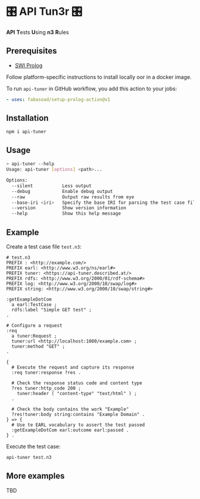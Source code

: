 # 🎛️ API Tun3r 🎛️

**API** **T**ests **U**sing **n3** **R**ules

## Prerequisites

- [SWI Prolog](https://www.swi-prolog.org/Download.html)

Follow platform-specific instructions to install locally oor in a docker image.

To run `api-tuner` in GitHub workflow, you add this action to your jobs:

```yaml
- uses: fabasoad/setup-prolog-action@v1
```

## Installation

`npm i api-tuner`

## Usage

```sh
> api-tuner --help
Usage: api-tuner [options] <path>...

Options:
  --silent           Less output
  --debug            Enable debug output
  --raw              Output raw results from eye
  --base-iri <iri>   Specify the base IRI for parsing the test case files
  --version          Show version information
  --help             Show this help message
```

## Example

Create a test case file `test.n3`:

```turtle
# test.n3
PREFIX : <http://example.com/>
PREFIX earl: <http://www.w3.org/ns/earl#>
PREFIX tuner: <https://api-tuner.described.at/>
PREFIX rdfs: <http://www.w3.org/2000/01/rdf-schema#>
PREFIX log: <http://www.w3.org/2000/10/swap/log#>
PREFIX string: <http://www.w3.org/2000/10/swap/string#>

:getExampleDotCom
  a earl:TestCase ;
  rdfs:label "Simple GET test" ;
.

# Configure a request
:req
  a tuner:Request ;
  tuner:url <http://localhost:1080/example.com> ;
  tuner:method "GET" ;
.

{
  # Execute the request and capture its response
  :req tuner:response ?res .

  # Check the response status code and content type
  ?res tuner:http_code 200 ;
    tuner:header ( "content-type" "text/html" ) ;
  .

  # Check the body contains the work "Example"
  ?res!tuner:body string:contains "Example Domain" .
} => {
  # Use te EARL vocabulary to assert the test passed
  :getExampleDotCom earl:outcome earl:passed .
} .
```

Execute the test case:

```sh
api-tuner test.n3
```

## More examples

TBD
